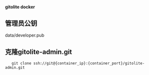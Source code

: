 #### gitolite docker

## 管理员公钥
data/developer.pub

## 克隆gitolite-admin.git

```
   git clone ssh://git@{container_ip}:{container_port}/gitolite-admin.git
```

